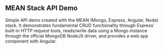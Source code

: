 ## MEAN Stack API Demo

Simple API demo created with the MEAN (Mongo, Express, Angular, Node) stack.
It demonstrates fundamental CRUD functionality through Express' built-in HTTP
request tools, reads/write data using a Mongo instance through the official
MongoDB NodeJS driver, and provides a web app component with Angular.